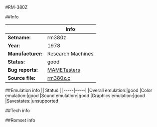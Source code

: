 #RM-380Z

##Info

||Info|
|-----|-----|
|**Setname:**|rm380z
|**Year:**|1978
|**Manufacturer:**|Research Machines
|**Status:**|good
|**Bug reports:**|[MAMETesters](http://mametesters.org/view_all_set.php?type=1&temporary=y&search=rm380z.c)
|**Source file:**|[rm380z.c](https://github.com/mamedev/mame/blob/master/src/mess/drivers/rm380z.c)

##Emulation info
|| Status |
|-----|-----|
|Overall emulation:|good
|Color emulation:|good
|Sound emulation:|good
|Graphics emulation:|good
|Savestates:|unsupported

##Tech info

##Romset info

<!--- START OF EDITED COMMENT DO NOT TOUCH TEXT ABOVE-->
